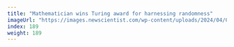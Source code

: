 ```yaml
---
title: "Mathematician wins Turing award for harnessing randomness"
imageUrl: "https://images.newscientist.com/wp-content/uploads/2024/04/08121417/SEI_198618497.jpg?width=788"
index: 189
weight: 189
---
```

